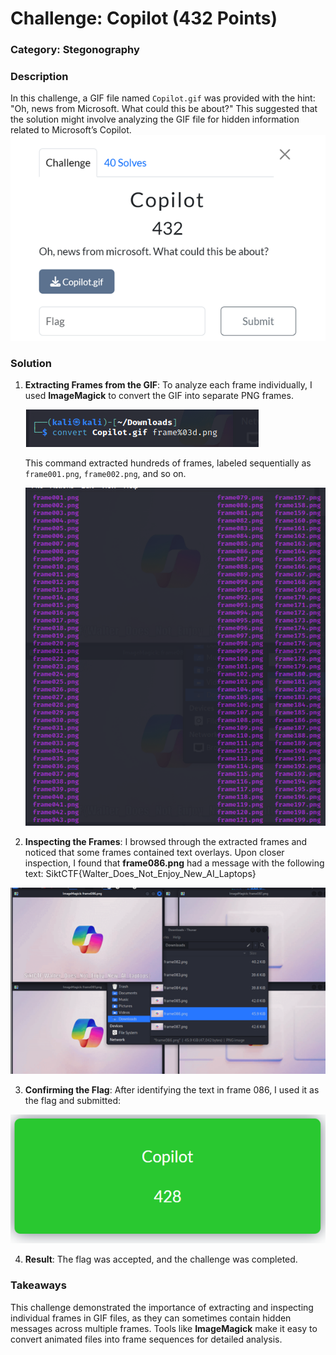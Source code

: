 # Challenge: Copilot (432 Points)

### Category: Stegonography

### Description
In this challenge, a GIF file named `Copilot.gif` was provided with the hint: "Oh, news from Microsoft. What could this be about?" This suggested that the solution might involve analyzing the GIF file for hidden information related to Microsoft’s Copilot.
 ![Task](../Images/Picture18.png)
### Solution

1. **Extracting Frames from the GIF**:
   To analyze each frame individually, I used **ImageMagick** to convert the GIF into separate PNG frames.

   ![GIF Conversion Command](../Images/Picture19.png)

   This command extracted hundreds of frames, labeled sequentially as `frame001.png`, `frame002.png`, and so on.

   ![Extracted Frames](../Images/Picture20.png)

2. **Inspecting the Frames**:
   I browsed through the extracted frames and noticed that some frames contained text overlays. Upon closer inspection, I found that **frame086.png** had a message with the following text: SiktCTF{Walter_Does_Not_Enjoy_New_AI_Laptops}

![Flag](../Images/Picture21.png)

3. **Confirming the Flag**:
After identifying the text in frame 086, I used it as the flag and submitted:

![Confirmed](../Images/Picture22.png)


4. **Result**:
The flag was accepted, and the challenge was completed.

### Takeaways
This challenge demonstrated the importance of extracting and inspecting individual frames in GIF files, as they can sometimes contain hidden messages across multiple frames. Tools like **ImageMagick** make it easy to convert animated files into frame sequences for detailed analysis.

